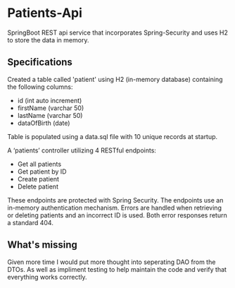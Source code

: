 # Patients-Api
 SpringBoot REST api service that incorporates Spring-Security and uses H2 to store the data in memory. 

## Specifications
Created a table called 'patient' using H2 (in-memory database) containing the following columns:
* id (int auto increment)
* firstName (varchar 50)
* lastName (varchar 50)
* dataOfBirth (date)

Table is populated using a data.sql file with 10 unique records at startup.

A ‘patients’ controller utilizing 4 RESTful endpoints:
* Get all patients
* Get patient by ID
* Create patient
* Delete patient

These endpoints are protected with Spring Security. The endpoints use an in-memory authentication mechanism. 
Errors are handled when retrieving or deleting patients and an incorrect ID is used. Both error responses return a standard 404.

## What's missing
Given more time I would put more thought into seperating DAO from the DTOs. As well as impliment testing to help maintain the code and verify that everything works correctly. 
